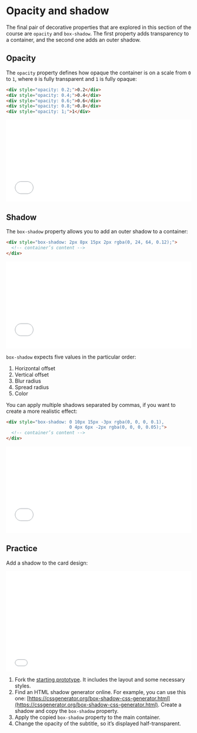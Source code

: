 # Opacity and shadow

The final pair of decorative properties that are explored in this section of the course are `opacity` and `box-shadow`. The first property adds transparency to a container, and the second one adds an outer shadow.

## Opacity

The `opacity` property defines how opaque the container is on a scale from `0` to `1`, where `0` is fully transparent and `1` is fully opaque:

```html
<div style="opacity: 0.2;">0.2</div>
<div style="opacity: 0.4;">0.4</div>
<div style="opacity: 0.6;">0.6</div>
<div style="opacity: 0.8;">0.8</div>
<div style="opacity: 1;">1</div>
```

<iframe height="222" style="width: 100%;" scrolling="no" title="Style—Opacity, scale" src="//codepen.io/andgordy/embed/LoYxRJ/?height=222&theme-id=36403&default-tab=result" frameborder="no" allowtransparency="true" allowfullscreen="true">
  See the Pen <a href='https://codepen.io/andgordy/pen/LoYxRJ/'>Style—Opacity, scale</a> by And Gordy
  (<a href='https://codepen.io/andgordy'>@andgordy</a>) on <a href='https://codepen.io'>CodePen</a>.
</iframe>

## **Shadow**

The `box-shadow` property allows you to add an outer shadow to a container:

```html
<div style="box-shadow: 2px 8px 15px 2px rgba(0, 24, 64, 0.12);">
  <!-- container’s content -->
</div>
```

<iframe height="236" style="width: 100%;" scrolling="no" title="Style—Shadow" src="//codepen.io/andgordy/embed/oRNBZQ/?height=236&theme-id=36403&default-tab=result" frameborder="no" allowtransparency="true" allowfullscreen="true">
  See the Pen <a href='https://codepen.io/andgordy/pen/oRNBZQ/'>Style—Shadow</a> by And Gordy
  (<a href='https://codepen.io/andgordy'>@andgordy</a>) on <a href='https://codepen.io'>CodePen</a>.
</iframe>

`box-shadow` expects five values in the particular order:

1. Horizontal offset
2. Vertical offset
3. Blur radius 
4. Spread radius
5. Color

You can apply multiple shadows separated by commas, if you want to create a more realistic effect:

```html
<div style="box-shadow: 0 10px 15px -3px rgba(0, 0, 0, 0.1),
                        0 4px 6px -2px rgba(0, 0, 0, 0.05);">
  <!-- container’s content -->
</div>
```

<iframe height="235" style="width: 100%;" scrolling="no" title="Style—Shadow, multiple" src="//codepen.io/andgordy/embed/eaJWeP/?height=235&theme-id=36403&default-tab=result" frameborder="no" allowtransparency="true" allowfullscreen="true">
  See the Pen <a href='https://codepen.io/andgordy/pen/eaJWeP/'>Style—Shadow, multiple</a> by And Gordy
  (<a href='https://codepen.io/andgordy'>@andgordy</a>) on <a href='https://codepen.io'>CodePen</a>.
</iframe>

## Practice

Add a shadow to the card design:

<iframe height="271" style="width: 100%;" scrolling="no" title="Style—Shadow—Task" src="//codepen.io/andgordy/embed/rgGVNJ/?height=271&theme-id=36403&default-tab=result" frameborder="no" allowtransparency="true" allowfullscreen="true">
  See the Pen <a href='https://codepen.io/andgordy/pen/rgGVNJ/'>Style—Shadow—Task</a> by And Gordy
  (<a href='https://codepen.io/andgordy'>@andgordy</a>) on <a href='https://codepen.io'>CodePen</a>.
</iframe>

1. Fork the [starting prototype](https://codepen.io/andgordy/pen/XwebPo?editors=1000). It includes the layout and some necessary styles.
2. Find an HTML shadow generator online. For example, you can use this one: [https://cssgenerator.org/box-shadow-css-generator.html](https://cssgenerator.org/box-shadow-css-generator.html). Create a shadow and copy the `box-shadow` property.
3. Apply the copied `box-shadow` property to the main container.
4. Change the opacity of the subtitle, so it’s displayed half-transparent.